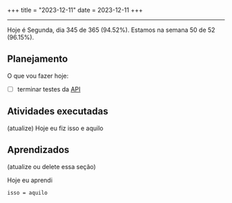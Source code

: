 +++
title = "2023-12-11"
date = 2023-12-11
+++

---

Hoje é Segunda, dia 345 de 365 (94.52%). Estamos na semana 50 de 52 (96.15%).

## Planejamento

O que vou fazer hoje:

- [ ] terminar testes da [API](https://github.com/OmnicodeSolutions/luisa_drf_tutorial)

## Atividades executadas

(atualize) Hoje eu fiz isso e aquilo

## Aprendizados

(atualize ou delete essa seção)

Hoje eu aprendi
```
isso = aquilo
```
